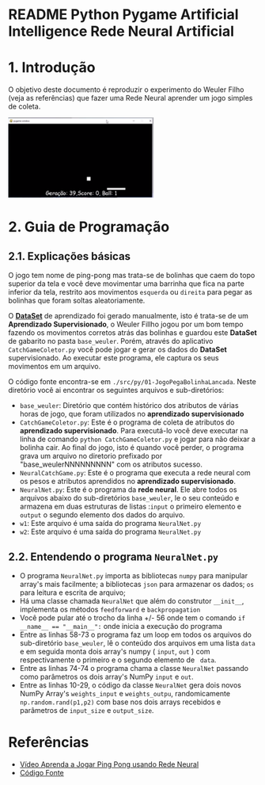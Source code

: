 # README Python Pygame Artificial Intelligence Rede Neural Artificial

# 1. Introdução

O objetivo deste documento é reproduzir o experimento do Weuler Filho (veja as referências) que fazer uma Rede Neural aprender um jogo simples de coleta.

![ping-pong-01](ping-pong-01.png)

# 2. Guia de Programação

## 2.1. Explicações básicas

O jogo tem nome de ping-pong mas trata-se de bolinhas que caem do topo superior da tela e você deve movimentar uma barrinha que fica na parte inferior da tela, restrito aos movimentos `esquerda` ou `direita` para pegar as bolinhas que foram soltas aleatoriamente.

O **[DataSet](README_Conceitos_AI.md)** de aprendizado foi gerado manualmente, isto é trata-se de um **Aprendizado Supervisionado**, o Weuler Fillho jogou por um bom tempo  fazendo os movimentos corretos atrás das bolinhas e guardou este **DataSet** de gabarito no pasta `base_weuler`. Porém, através do aplicativo `CatchGameColetor.py` você pode jogar e gerar os dados do **DataSet** supervisionado. Ao executar este programa, ele captura os seus movimentos em um arquivo.



O código fonte encontra-se em `./src/py/01-JogoPegaBolinhaLancada`. Neste diretório você ai encontrar os seguintes arquivos e sub-diretórios:
* `base_weuler`: Diretório que contém histórico dos atributos de várias horas de jogo, que foram utilizados no **aprendizado supervisionado**  
* `CatchGameColetor.py`: Este é o programa de coleta de atributos do **aprendizado supervisionado**. Para executá-lo você deve executar na linha de comando `python CatchGameColetor.py` e jogar para não deixar a bolinha cair. Ao final do jogo, isto é quando você perder, o programa grava um arquivo no diretorio prefixado por "base_weulerNNNNNNNNN" com os atributos sucesso. 
* `NeuralCatchGame.py`: Este é o programa que executa a rede neural com os pesos e atributos aprendidos no **aprendizado supervisionado**.
* `NeuralNet.py`: Este é o programa da **rede neural**. Ele abre todos os arquivos abaixo do sub-diretórios `base_weuler`, le o seu conteúdo e armazena em duas estruturas de listas :`input` o primeiro elemento e `output` o segundo elemento dos dados do arquivo.
* `w1`: Este arquivo é uma saída do programa `NeuralNet.py`
* `w2`: Este arquivo é uma saída do programa `NeuralNet.py`


## 2.2. Entendendo o programa `NeuralNet.py`

* O programa `NeuralNet.py` importa as bibliotecas `numpy` para manipular array's mais facilmente; a bibliotecas `json` para armazenar os dados; `os` para leitura e escrita de arquivo;
* Há uma classe chamada `NeuralNet` que além do construtor `__init__`, implementa os métodos `feedforward` e `backpropagation`
* Você pode pular até o trocho da linha +/- 56 onde tem o comando `if __name__ == "__main__":` onde inicia a execução do programa
* Entre as linhas 58-73 o programa faz um loop em todos os arquivos do sub-diretório `base_weuler`, lê o conteúdo dos arquivos em uma lista `data` e em seguida monta dois array's numpy ( `input`, `out` ) com respectivamente o primeiro e o segundo elemento de ` data`.
* Entre as linhas 74-74 o programa chama a classe `NeuralNet` passando como parâmetros os dois array's NumPy `input` e `out`. 
* Entre as linhas 10-29, o código da classe `NeuralNet` gera dois novos NumPy Array's `weights_input` e `weights_outpu`, randomicamente `np.random.rand(p1,p2)` com base nos dois arrays recebidos e parâmetros de `input_size` e `output_size`.




# Referências

* [Vídeo Aprenda a Jogar Ping Pong usando Rede Neural](https://www.youtube.com/watch?v=ETn61j8kIaU&t=78s)
* [Código Fonte](https://github.com/filhoweuler/SnakeIA/tree/master/catch_game)